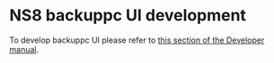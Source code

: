 # NS8 backuppc UI development

To develop backuppc UI please refer to [this section of the Developer manual](https://nethserver.github.io/ns8-core/ui/modules/#module-ui-development).
